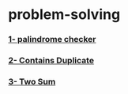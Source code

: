 # problem-solving


### [1- palindrome checker](https://github.com/Madkour17/problem-solving/blob/main/palindrome-checker.js)
### [2- Contains Duplicate](https://github.com/Madkour17/problem-solving/blob/main/contains-duplicate.js)
### [3- Two Sum](https://github.com/Madkour17/problem-solving/blob/main/two-sum.js)